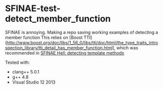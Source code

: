 # SFINAE-test-detect_member_function

SFINAE is annoying.  Making a repo saving working examples of detecting a member function
This relies on [Boost TTI](http://www.boost.org/doc/libs/1_56_0/libs/tti/doc/html/the_type_traits_introspection_library/tti_detail_has_member_function.html], which was recommended in [SFINAE Hell: detecting template methods](http://blog.quasardb.net/sfinae-hell-detecting-template-methods/)

Tested with:
- clang++ 5.0.1
- g++ 4.8
- Visual Studio 12 2013
